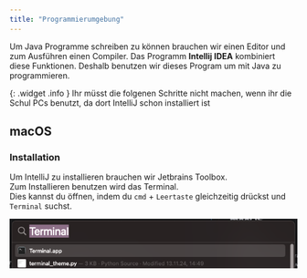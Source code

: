 ```yaml
---
title: "Programmierumgebung"
---
```


Um Java Programme schreiben zu können brauchen wir einen Editor und zum Ausführen einen Compiler. Das Programm **Intellij IDEA** kombiniert diese Funktionen. Deshalb benutzen wir dieses Program um mit Java zu programmieren.

{: .widget .info }
Ihr müsst die folgenen Schritte nicht machen, wenn ihr die Schul PCs benutzt, da dort IntelliJ schon installiert ist

## macOS

### Installation

Um IntelliJ zu installieren brauchen wir Jetbrains Toolbox. <br>
Zum Installieren benutzen wird das Terminal. <br> 
Dies kannst du öffnen, indem du `cmd` + `Leertaste` gleichzeitig drückst und `Terminal` suchst.

![Spotlight Screenshot](./programmierumgebung/spotlight_terminal.png)


